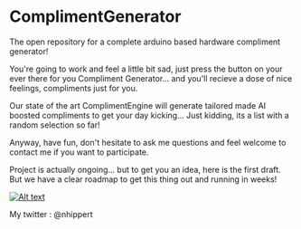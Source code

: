 # ComplimentGenerator
The open repository for a complete arduino based hardware compliment generator!

You're going to work and feel a little bit sad, just press the button on your ever there for you Compliment Generator... and you'll recieve a dose of nice feelings, compliments just for you.

Our state of the art ComplimentEngine will generate tailored made AI boosted compliments to get your day kicking... Just kidding, its a list with a random selection so far!

Anyway, have fun, don't hesitate to ask me questions and feel welcome to contact me if you want to participate.

Project is actually ongoing... but to get you an idea, here is the first draft. But we have a clear roadmap to get this thing out and running in weeks!

[![Alt text](https://img.youtube.com/vi/VZAMnIOjnCs/0.jpg)](https://youtu.be/VZAMnIOjnCs)


My twitter : @nhippert
